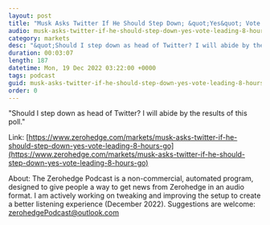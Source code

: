 ```yaml
---
layout: post
title: "Musk Asks Twitter If He Should Step Down; &quot;Yes&quot; Vote Leading With 8 Hours To Go"
audio: musk-asks-twitter-if-he-should-step-down-yes-vote-leading-8-hours-go-0
category: markets
desc: "&quot;Should I step down as head of Twitter? I will abide by the results of this poll.&quot;"
duration: 00:03:07
length: 187
datetime: Mon, 19 Dec 2022 03:22:00 +0000
tags: podcast
guid: musk-asks-twitter-if-he-should-step-down-yes-vote-leading-8-hours-go-0
order: 0
---
```

&quot;Should I step down as head of Twitter? I will abide by the results of this poll.&quot;

Link: [https://www.zerohedge.com/markets/musk-asks-twitter-if-he-should-step-down-yes-vote-leading-8-hours-go](https://www.zerohedge.com/markets/musk-asks-twitter-if-he-should-step-down-yes-vote-leading-8-hours-go)

About: The Zerohedge Podcast is a non-commercial, automated program, designed to give people a way to get news from Zerohedge in an audio format.  I am actively working on tweaking and improving the setup to create a better listening experience (December 2022).  Suggestions are welcome: [zerohedgePodcast@outlook.com](mailto:zerohedgePodcast@outlook.com)